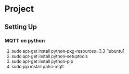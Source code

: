 # Project
## Setting Up
### MQTT on python
1) sudo apt-get install python-pkg-resources=3.3-1ubuntu1 <br>
2) sudo apt-get install python-setuptools <br>
3) sudo apt-get install python-pip <br>
4) sudo pip install paho-mqtt <br>